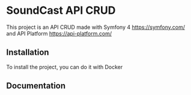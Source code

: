 # SoundCast API CRUD

This project is an API CRUD made with Symfony 4 https://symfony.com/ and API Platform https://api-platform.com/

## Installation
To install the project, you can do it with Docker

## Documentation
